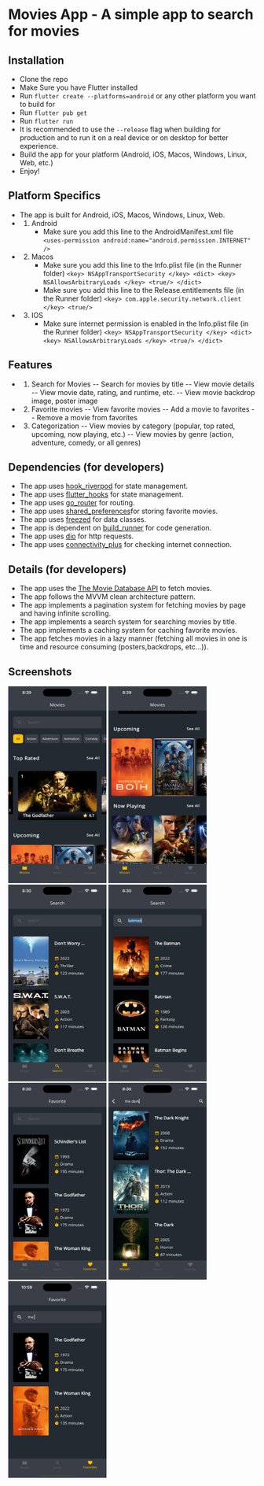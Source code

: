 # Movies App - A simple app to search for movies

## Installation

- Clone the repo
- Make Sure you have Flutter installed
- Run `flutter create --platforms=android` or any other platform you want to build for
- Run `flutter pub get`
- Run `flutter run`
- It is recommended to use the `--release` flag when building for production and to run it on a real device or on desktop for better experience.
- Build the app for your platform (Android, iOS, Macos, Windows, Linux, Web, etc.)
- Enjoy!

## Platform Specifics

- The app is built for Android, iOS, Macos, Windows, Linux, Web.
- 1. Android
     - Make sure you add this line to the AndroidManifest.xml file
       `<uses-permission android:name="android.permission.INTERNET" />`
- 2. Macos
     - Make sure you add this line to the Info.plist file (in the Runner folder)
       `<key> NSAppTransportSecurity </key> <dict> <key> NSAllowsArbitraryLoads </key> <true/> </dict>`
     - Make sure you add this line to the Release.entitlements file (in the Runner folder)
       `<key> com.apple.security.network.client </key> <true/>`
- 3. IOS
     - Make sure internet permission is enabled in the Info.plist file (in the Runner folder)
       `<key> NSAppTransportSecurity </key> <dict> <key> NSAllowsArbitraryLoads </key> <true/> </dict>`

## Features

- 1. Search for Movies
     -- Search for movies by title
     -- View movie details
     -- View movie date, rating, and runtime, etc.
     -- View movie backdrop image, poster image
- 2. Favorite movies
     -- View favorite movies
     -- Add a movie to favorites
     -- Remove a movie from favorites
- 3. Categorization
     -- View movies by category (popular, top rated, upcoming, now playing, etc.)
     -- View movies by genre (action, adventure, comedy, or all genres)

## Dependencies (for developers)

- The app uses [hook_riverpod](https://pub.dev/packages/hooks_riverpod) for state management.
- The app uses [flutter_hooks](https://pub.dev/packages/flutter_hooks) for state management.
- The app uses [go_router](https://pub.dev/packages/go_router) for routing.
- The app uses [shared_preferences](https://pub.dev/packages/shared_preferences)for storing favorite movies.
- The app uses [freezed](https://pub.dev/packages/freezed) for data classes.
- The app is dependent on [build_runner](https://pub.dev/packages/build_runner) for code generation.
- The app uses [dio](https://pub.dev/packages/dio) for http requests.
- The app uses [connectivity_plus](https://pub.dev/packages/connectivity_plus) for checking internet connection.

## Details (for developers)

- The app uses the [The Movie Database API](https://developers.themoviedb.org/3/getting-started/introduction) to fetch movies.
- The app follows the MVVM clean architecture pattern.
- The app implements a pagination system for fetching movies by page and having infinite scrolling.
- The app implements a search system for searching movies by title.
- The app implements a caching system for caching favorite movies.
- The app fetches movies in a lazy manner (fetching all movies in one is time and resource consuming (posters,backdrops, etc...)).

## Screenshots

<img src="./screenshots/Simulator%20Screen%20Shot%20-%20iPhone%2014%20Pro%20Max%20-%202022-12-22%20at%2008.29.47.png" width="200" height="400"> <img src="./screenshots/Simulator%20Screen%20Shot%20-%20iPhone%2014%20Pro%20Max%20-%202022-12-22%20at%2008.29.52.png" width="200" height="400"> <img src="./screenshots/Simulator%20Screen%20Shot%20-%20iPhone%2014%20Pro%20Max%20-%202022-12-22%20at%2008.30.00.png" width="200" height="400"> <img src="./screenshots/Simulator%20Screen%20Shot%20-%20iPhone%2014%20Pro%20Max%20-%202022-12-22%20at%2008.30.13.png" width="200" height="400"> <img src="./screenshots/Simulator%20Screen%20Shot%20-%20iPhone%2014%20Pro%20Max%20-%202022-12-22%20at%2008.30.21.png" width="200" height="400"> <img src="./screenshots/Simulator%20Screen%20Shot%20-%20iPhone%2014%20Pro%20Max%20-%202022-12-22%20at%2008.30.32.png" width="200" height="400"> <img src="./screenshots/Simulator%20Screen%20Shot%20-%20iPhone%2014%20Pro%20Max%20-%202022-12-22%20at%2010.59.28.png" width="200" height="400">
